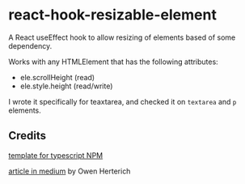 # react-hook-resizable-element

A React useEffect hook to allow resizing of elements based of some dependency.

Works with any HTMLElement that has the following attributes:

 - ele.scrollHeight (read)
 - ele.style.height (read/write)

 I wrote it specifically for teaxtarea, and checked it on `textarea` and `p` elements.

## Credits

 [template for typescript NPM](https://github.com/ryansonshine/typescript-npm-package)

[article in medium](https://medium.com/@oherterich/creating-a-textarea-with-dynamic-height-using-react-and-typescript-5ed2d78d9848) by Owen Herterich
